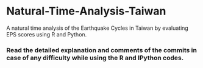 # Natural-Time-Analysis-Taiwan
A natural time analysis of the Earthquake Cycles in Taiwan by evaluating EPS scores using R and Python.

### Read the detailed explanation and comments of the commits in case of any difficulty while using the R and IPython codes.

